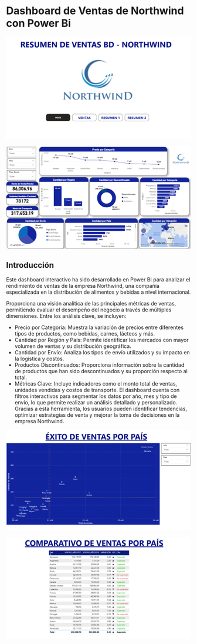 # Dashboard de Ventas de Northwind con Power Bi

![alt text](image.png)

![alt text](image-1.png)

## Introducción

Este dashboard interactivo ha sido desarrollado en Power BI para analizar el rendimiento de ventas de la empresa Northwind, una compañía especializada en la distribución de alimentos y bebidas a nivel internacional.

Proporciona una visión analítica de las principales métricas de ventas, permitiendo evaluar el desempeño del negocio a través de múltiples dimensiones. Entre los análisis clave, se incluyen:

- Precio por Categoría: Muestra la variación de precios entre diferentes tipos de productos, como bebidas, carnes, lácteos y más.
- Cantidad por Región y País: Permite identificar los mercados con mayor volumen de ventas y su distribución geográfica.
- Cantidad por Envío: Analiza los tipos de envío utilizados y su impacto en la logística y costos.
- Productos Discontinuados: Proporciona información sobre la cantidad de productos que han sido descontinuados y su proporción respecto al total.
- Métricas Clave: Incluye indicadores como el monto total de ventas, unidades vendidas y costos de transporte.
El dashboard cuenta con filtros interactivos para segmentar los datos por año, mes y tipo de envío, lo que permite realizar un análisis detallado y personalizado. Gracias a esta herramienta, los usuarios pueden identificar tendencias, optimizar estrategias de venta y mejorar la toma de decisiones en la empresa Northwind.

![alt text](image-2.png)

![alt text](image-3.png)


